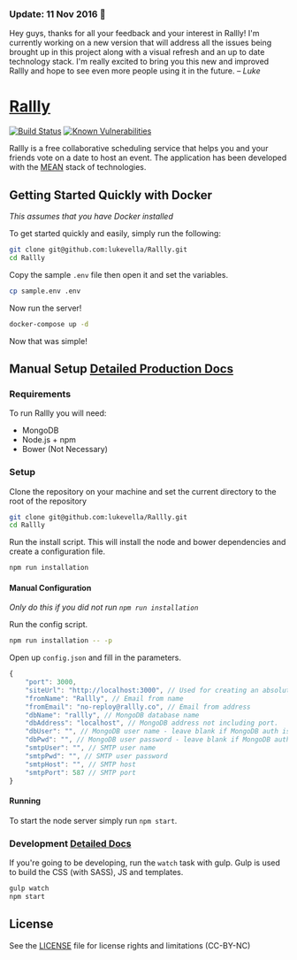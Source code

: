 ### Update: 11 Nov 2016 📝

Hey guys, thanks for all your feedback and your interest in Rallly! I'm currently working on a new version that will address all the issues being brought up in this project along with a visual refresh and an up to date technology stack. I'm really excited to bring you this new and improved Rallly and hope to see even more people using it in the future. *– Luke*

# [Rallly](http://rallly.co)
[![Build Status](https://travis-ci.org/nprail/Rallly.svg?branch=master)](https://travis-ci.org/nprail/Rallly)
[![Known Vulnerabilities](https://snyk.io/test/github/nprail/rallly/badge.svg)](https://snyk.io/test/github/nprail/rallly)

Rallly is a free collaborative scheduling service that helps you and your friends vote on a date to host an event. The application has been developed with the [MEAN](http://en.wikipedia.org/wiki/MEAN) stack of technologies.


## Getting Started Quickly with Docker
*This assumes that you have Docker installed*

To get started quickly and easily, simply run the following:

```bash
git clone git@github.com:lukevella/Rallly.git
cd Rallly
```
Copy the sample `.env` file then open it and set the variables. 
```bash
cp sample.env .env
```
Now run the server!
```bash
docker-compose up -d
```

Now that was simple!

## Manual Setup [Detailed Production Docs](docs/production/README.md)
### Requirements

To run Rallly you will need:

* MongoDB
* Node.js + npm
* Bower (Not Necessary)

### Setup

Clone the repository on your machine and set the current directory to the root of the repository

```bash
git clone git@github.com:lukevella/Rallly.git
cd Rallly
```
Run the install script. This will install the node and bower dependencies and create a configuration file.

```bash
npm run installation
```

#### Manual Configuration
*Only do this if you did not run `npm run installation`*

Run the config script. 
```bash
npm run installation -- -p
```
Open up `config.json` and fill in the parameters.

```javascript
{
    "port": 3000,
    "siteUrl": "http://localhost:3000", // Used for creating an absolute URL
    "fromName": "Rallly", // Email from name
    "fromEmail": "no-reploy@rallly.co", // Email from address
    "dbName": "rallly", // MongoDB database name
    "dbAddress": "localhost", // MongoDB address not including port. 
    "dbUser": "", // MongoDB user name - leave blank if MongoDB auth is disabled
    "dbPwd": "", // MongoDB user password - leave blank if MongoDB auth is disabled
    "smtpUser": "", // SMTP user name
    "smtpPwd": "", // SMTP user password
    "smtpHost": "", // SMTP host
    "smtpPort": 587 // SMTP port
}
```

#### Running
To start the node server simply run `npm start`.

### Development [Detailed Docs](docs/development/README.md)
If you're going to be developing, run the `watch` task with gulp. Gulp is used to build the CSS (with SASS), JS and templates.

```bash
gulp watch
npm start
```

## License
See the [LICENSE](LICENSE.txt) file for license rights and limitations (CC-BY-NC)
